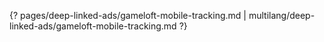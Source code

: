 {? pages/deep-linked-ads/gameloft-mobile-tracking.md | multilang/deep-linked-ads/gameloft-mobile-tracking.md ?}
